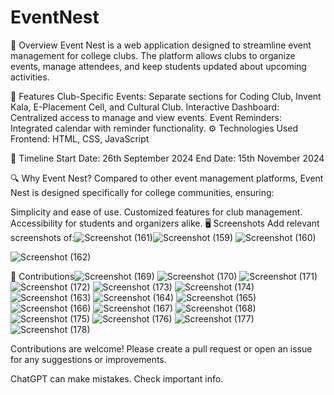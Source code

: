 # EventNest
🚀 Overview
Event Nest is a web application designed to streamline event management for college clubs. The platform allows clubs to organize events, manage attendees, and keep students updated about upcoming activities.

🌟 Features
Club-Specific Events: Separate sections for Coding Club, Invent Kala, E-Placement Cell, and Cultural Club.
Interactive Dashboard: Centralized access to manage and view events.
Event Reminders: Integrated calendar with reminder functionality.
⚙ Technologies Used
Frontend: HTML, CSS, JavaScript

📅 Timeline
Start Date: 26th September 2024
End Date: 15th November 2024

🔍 Why Event Nest?
Compared to other event management platforms, Event Nest is designed specifically for college communities, ensuring:

Simplicity and ease of use.
Customized features for club management.
Accessibility for students and organizers alike.
🖥 Screenshots
Add relevant screenshots of:![Screenshot (161)](https://github.com/user-attachments/assets/304f3288-4b08-44f0-8e37-c529ba0f9760)![Screenshot (159)](https://github.com/user-attachments/assets/2de5a5e4-9fd7-4296-a901-cb40f98e8169)
![Screenshot (160)](https://github.com/user-attachments/assets/647ab659-47b3-4853-88f6-df80be3eb1b2)

![Screenshot (162)](https://github.com/user-attachments/assets/88cca1f4-a2b2-44be-9297-a596c141651e)

🤝 Contributions![Screenshot (169)](https://github.com/user-attachments/assets/8e40754f-6b40-46ff-89a4-5d206d445061)
![Screenshot (170)](https://github.com/user-attachments/assets/c90d3ae7-449d-492e-98e5-96b01bf1b132)
![Screenshot (171)](https://github.com/user-attachments/assets/1c18e726-1922-4c0f-bc5d-4ca46a16e5d9)
![Screenshot (172)](https://github.com/user-attachments/assets/c10495f2-ccfc-4cf8-adf8-746e3dc390bc)
![Screenshot (173)](https://github.com/user-attachments/assets/64b026b7-5b3b-446b-933d-6ed577f7a4d5)
![Screenshot (174)](https://github.com/user-attachments/assets/1852ece1-c001-4e7b-8fce-7fea91451771)
![Screenshot (163)](https://github.com/user-attachments/assets/c2edc9fe-8034-46bd-9e39-05a82c229aa1)
![Screenshot (164)](https://github.com/user-attachments/assets/f6e27736-6abe-43be-8ae5-3d5f5197e9e5)
![Screenshot (165)](https://github.com/user-attachments/assets/863f8920-0637-4721-ba5d-c0c9a242986a)
![Screenshot (166)](https://github.com/user-attachments/assets/f1c73a77-8d8f-4832-9c11-b701ae604a9c)
![Screenshot (167)](https://github.com/user-attachments/assets/a5f9b86f-f42e-4794-8e56-fcef8427d7db)
![Screenshot (168)](https://github.com/user-attachments/assets/c153ec25-1fdc-4570-b1c0-75cac41cb8f0)
![Screenshot (175)](https://github.com/user-attachments/assets/8202ab2f-f0a4-4e29-84fc-7b12eb13a90d)
![Screenshot (176)](https://github.com/user-attachments/assets/8ab6402c-81b8-4246-86ff-e6e31a54f4ff)
![Screenshot (177)](https://github.com/user-attachments/assets/339a32cf-0721-452d-9928-fc5078991314)
![Screenshot (178)](https://github.com/user-attachments/assets/455e4f45-4a13-4e68-963f-21de994d2dfa)

Contributions are welcome! Please create a pull request or open an issue for any suggestions or improvements.












ChatGPT can make mistakes. Check important info.
